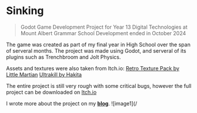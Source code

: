 # Sinking
> Godot Game Development Project for Year 13 Digital Technologies at Mount Albert Grammar School
Development ended in October 2024

The game was created as part of my final year in High School over the span of serveral months. The project was made using Godot, and serveral of its plugins such as Trenchbroom and Jolt Physics.

Assets and textures were also taken from Itch.io:
[Retro Texture Pack by Little Martian](https://little-martian.itch.io/retro-texture-pack)
[Ultrakill by Hakita](https://hakita.itch.io/ultrakill-prelude.)

The entire project is still very rough with some critical bugs, however the full project can be downloaded on [Itch.io](https://hellostas.itch.io/)

I wrote more about the project on my **[blog](stastigay.com)**.
![image1](/
